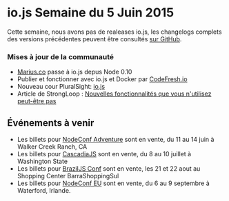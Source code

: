 #  io.js Semaine du 5 Juin 2015
Cette semaine, nous avons pas de realeases io.js, les changelogs complets des versions précédentes peuvent être consultés [sur GitHub](https://github.com/nodejs/io.js/blob/master/CHANGELOG.md).

### Mises à jour de la communauté

* [Marius.co](https://twitter.com/edatrero/status/605040698992164864) passe à io.js depus Node 0.10
* Publier et fonctionner avec io.js et Docker par [CodeFresh.io](http://blog.codefresh.io/up-and-running-with-io-js-and-docker/)
* Nouveau cour PluralSight: [io.js](http://www.marcusoft.net/2015/06/new-pluralsight-course-iojs-or-is-it.html)
* Article de StrongLoop : [Nouvelles fonctionnalités que vous n'utilisez peut-être pas](https://strongloop.com/strongblog/new-io-js-features-you-may-not-be-using/)

## Événements à venir

*   Les billets pour [NodeConf Adventure](http://nodeconf.com/) sont en vente, du 11 au 14 juin à Walker Creek Ranch, CA
*   Les billets pour [CascadiaJS](http://2015.cascadiajs.com/) sont en vente, du 8 au 10 juillet à Washington State
*   Les billets pour [BrazilJS Conf](http://braziljs.com.br/) sont en vente, les 21 et 22 aout au Shopping Center BarraShoppingSul
*   Les billets pour [NodeConf EU](http://nodeconf.eu/) sont en vente, du 6 au 9 septembre à Waterford, Irlande.
